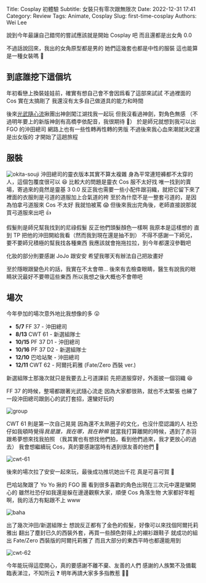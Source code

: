 Title: Cosplay 初體驗
Subtitle: 女裝只有零次跟無限次
Date: 2022-12-31 17:41
Category: Review
Tags: Animate, Cosplay
Slug: first-time-cosplay
Authors: Wei Lee

說到今年最讓自己錯愕的嘗試應該就是開始 Cosplay 吧
而且還都是出女角 0.0

<!--more-->

不過話說回來，我出的女角原型都是男的
她們這幾套也都是中性的服裝
這也能算是一種女裝嗎 🤔

## 到底誰挖下這個坑

年初看戀上換裝娃娃前，確實有想自己會不會因爲看了這部來試試
不過裡面的 Cos 實在太搞剛了
我還沒有太多自己做道具的能力和時間

後來[光武隨心流](https://www.facebook.com/profile.php?id=100082569694264)揪團出神劍闖江湖找我一起玩
但我沒看過神劍，對角色無感
（不過明年要上的新版神劍有高橋李依配音，我很期待 👀）
於是師兄就想到我可以出 FGO 的沖田總司
網路上也有一些性轉再性轉的男版
不過後來我心血來潮就決定還是出女版的
才開始了這趟旅程

## 服裝

![okita-souji](/images/post-images/2022-first-time-cosplay/okita-souji.jpg)
沖田總司的靈衣版本其實不算太複雜
身為平常連短褲都不太穿的人，這個包覆度很可以 😆
比較大的問題是靈衣 Cos 服不太好找
唯一找到的賣場，寄過來的竟然是靈基 3 0.0
反正我也需要一些小配件跟羽織，就把它留下來了
裡面的衣服則是弓道的道服加上合氣道的袴
至於為什麼不是一整套弓道的，是因為怕拿弓道服來 Cos 不太好
我就怕被罵 😱
但後來我出完角後，老師直接說那就買弓道服來出吧 👍

假髮則是師兄幫我找到的尼祿假髮
反正他們頭髮顏色一樣啊
我原本是這樣想的
直到 TP 把他的沖田開給我看（然而我到現在還是抽不到）
不得不感謝一下師兄，要不要師兄積極的幫我找各種東西
我應該就會拖拖拉拉，到今年都還沒參戰吧

化妝的部分則要感謝 JoJo 跟安安
希望我哪天有辦法自己把妝畫好

至於隱眼跟變色片的話，我實在不太會帶...
後來有去檢查眼睛，醫生有說我的眼睛狀況最好不要帶這些東西
所以我想之後大概也不會帶吧

## 場次

今年參加的場次意外地比我想像的多 😲

* **5/7** FF 37 - 沖田總司
* **8/13** CWT 61 - 新選組隊士
* **10/15** PF 37 D1 - 沖田總司
* **10/16** PF 37 D2 - 新選組隊士
* **12/10** 巴哈站聚 - 沖田總司
* **12/11** CWT 62 - 阿爾托莉雅 (Fate/Zero 西裝 ver.)

新選組隊士那幾次就只是我要去上弓道課前
先把道服穿好，外面披一個羽織 😆

FF 37 的時候，整場都跟著光武隨心流走
因為大家都很熟，就也不太緊張
也練了一段沖田總司跟劍心的武打套招，還蠻好玩的

![group](/images/post-images/2022-first-time-cosplay/group.jpg)


CWT 61 則是第一次自己晃晃
因為還不太熟圈子的文化，也沒什麼認識的人
社恐仔如我頓時覺得*我是誰，我在哪，我在幹嘛*
就當我打算離開的時候，遇到了赤羽跟希夢想來找我拍照
（我其實也有想找他們拍，看到他們過來，我才更放心的過去）
我會想繼續玩 Cos，真的要感謝當時有遇到很友善的他們 🙏

![cwt-61](/images/post-images/2022-first-time-cosplay/cwt-61.jpg)

後來的場次拉了安安一起來玩，最後成功推坑她出千花
真是可喜可賀 🎉

巴哈站聚跟了 Yo Yo 揪的 FGO 團
看到很多喜歡的角色出現在三次元中還是蠻開心的
雖然社恐仔如我還是躲在邊邊觀察大家，順便 Cos 角落生物
大家都好年輕啊，我的活力有點跟不上 www

![baha](/images/post-images/2022-first-time-cosplay/baha.jpg)


出了幾次沖田/新選組隊士
想說反正都有了金色的假髮，好像可以來找個阿爾托莉雅出
翻出了塵封已久的西裝外套，再買一些顏色對得上的襯衫跟鞋子
就成功的組出 Fate/Zero 西裝版的阿爾托莉雅了
而且大部分的東西平時也都還能用到

![cwt-62](/images/post-images/2022-first-time-cosplay/cwt-62.jpg)

今年能玩得這麼開心，真的要感謝不離不棄、友善的人們
感謝的人族繁不及備載
臨表涕泣，不知所云 ❓
明年再請大家多多指教惹 🙇‍♂️
